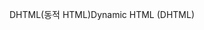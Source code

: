<span data-ttu-id="acfc4-101">DHTML(동적 HTML)</span><span class="sxs-lookup"><span data-stu-id="acfc4-101">Dynamic HTML (DHTML)</span></span>